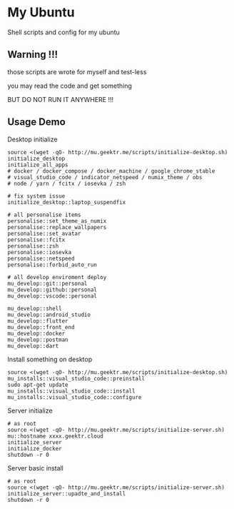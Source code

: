 # My Ubuntu

Shell scripts and config for my ubuntu

## Warning !!!

those scripts are wrote for myself and test-less

you may read the code and get something

BUT DO NOT RUN IT ANYWHERE !!!

## Usage Demo

Desktop initialize

```shell
source <(wget -qO- http://mu.geektr.me/scripts/initialize-desktop.sh)
initialize_desktop
initialize_all_apps
# docker / docker_compose / docker_machine / google_chrome_stable
# visual_studio_code / indicator_netspeed / numix_theme / obs
# node / yarn / fcitx / iosevka / zsh

# fix system issue
initialize_desktop::laptop_suspendfix

# all personalise items
personalise::set_theme_as_numix
personalise::replace_wallpapers
personalise::set_avatar
personalise::fcitx
personalise::zsh
personalise::iosevka
personalise::netspeed
personalise::forbid_auto_run

# all develop enviroment deploy
mu_develop::git::personal
mu_develop::github::personal
mu_develop::vscode::personal

mu_develop::shell
mu_develop::android_studio
mu_develop::flutter
mu_develop::front_end
mu_develop::docker
mu_develop::postman
mu_develop::dart
```

Install something on desktop

```shell
source <(wget -qO- http://mu.geektr.me/scripts/initialize-desktop.sh)
mu_installs::visual_studio_code::preinstall
sudo apt-get update
mu_installs::visual_studio_code::install
mu_installs::visual_studio_code::configure
```

Server initialize

```shell
# as root
source <(wget -qO- http://mu.geektr.me/scripts/initialize-server.sh)
mu::hostname xxxx.geektr.cloud
initialize_server
initialize_docker
shutdown -r 0
```

Server basic install

```shell
# as root
source <(wget -qO- http://mu.geektr.me/scripts/initialize-server.sh)
initialize_server::upadte_and_install
shutdown -r 0
```
